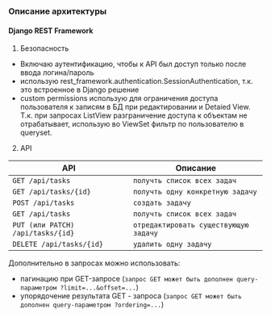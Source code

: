### Описание архитектуры ###
#### Django REST Framework ####
1. Безопасность
- Включаю аутентификацию, чтобы к API был доступ только после ввода логина/пароль
- использую rest_framework.authentication.SessionAuthentication, т.к. это встроенное в Django решение
- custom permissions использую для ограничения доступа пользователя к записям в БД при редактировании и Detaied View. Т.к. при запросах ListView разграничение доступа к объектам не отрабатывает, использую во ViewSet фильтр по пользователю в queryset.
2. API

| API | Описание |
| ------ | ------ |
| `GET /api/tasks` | `получть список всех задач` |
| `GET /api/tasks/{id}` | `получть одну конкретную задачу` |
| `POST /api/tasks` | `создать задачу` |
| `GET /api/tasks` | `получть список всех задач` |
| `PUT (или PATCH) /api/tasks/{id}` | `отредактировать существующую задачу` |
| `DELETE /api/tasks/{id}` | `удалить одну задачу` |
Дополнительно в запросах можно использовать:
-   пагинацию при GET-запросе (`запрос GET может быть дополнен query-параметром ?limit=...&offset=...`)
-   упорядочение результата GET - запроса (`запрос GET может быть дополнен query-параметром ?ordering=...`)